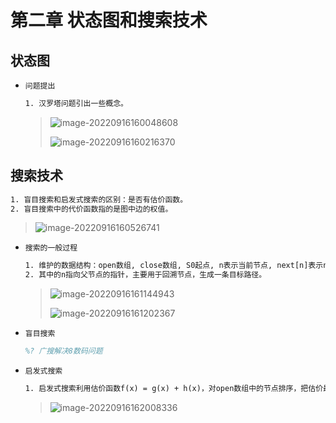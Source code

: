 # 第二章 状态图和搜索技术



## 状态图

- `问题提出`

  ```tex
  1. 汉罗塔问题引出一些概念。
  ```

  > ![image-20220916160048608](F:\Typora\课程\研一\人工智能原理与技术\2.问题求解和搜索技术.assets\image-20220916160048608.png)
  >
  > ![image-20220916160216370](F:\Typora\课程\研一\人工智能原理与技术\2.问题求解和搜索技术.assets\image-20220916160216370.png)



## 搜索技术

```tex
1. 盲目搜索和启发式搜索的区别：是否有估价函数。
2. 盲目搜索中的代价函数指的是图中边的权值。
```

> ![image-20220916160526741](F:\Typora\课程\研一\人工智能原理与技术\2.问题求解和搜索技术.assets\image-20220916160526741.png)

- `搜索的一般过程`

  ```tex
  1. 维护的数据结构：open数组, close数组, S0起点, n表示当前节点, next[n]表示n的后继节点。
  2. 其中的n指向父节点的指针，主要用于回溯节点，生成一条目标路径。
  ```

  > ![image-20220916161144943](F:\Typora\课程\研一\人工智能原理与技术\2.问题求解和搜索技术.assets\image-20220916161144943.png)
  >
  > ![image-20220916161202367](F:\Typora\课程\研一\人工智能原理与技术\2.问题求解和搜索技术.assets\image-20220916161202367.png)

- `盲目搜索`

  ```tex
  %? 广搜解决8数码问题
  ```

  

- `启发式搜索`

  ```tex
  1. 启发式搜索利用估价函数f(x) = g(x) + h(x)，对open数组中的节点排序，把估价最小的节点放到第一位，使当前（后续）总代价最小。
  ```

  > ![image-20220916162008336](F:\Typora\课程\研一\人工智能原理与技术\2.问题求解和搜索技术.assets\image-20220916162008336.png)